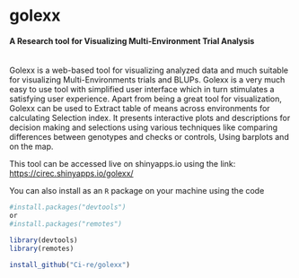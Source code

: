 # golexx
#### A Research tool for Visualizing Multi-Environment Trial Analysis
<br>
Golexx is a web-based tool for visualizing analyzed data and much suitable for visualizing Multi-Environments trials and BLUPs. Golexx is a very much easy to use tool with simplified user interface which in turn stimulates a satisfying user experience. 
Apart from being a great tool for visualization, Golexx can be used to Extract table of means across environments for calculating Selection index. 
It presents interactive plots and descriptions for decision making and selections using various techniques like comparing differences between genotypes and checks or controls, Using barplots and on the map. 

This tool can be accessed live on shinyapps.io using the link: https://cirec.shinyapps.io/golexx/

You can also install as an ```R``` package on your machine using the code

```r
#install.packages("devtools")
or 
#install.packages("remotes")

library(devtools)
library(remotes)

install_github("Ci-re/golexx")
```
